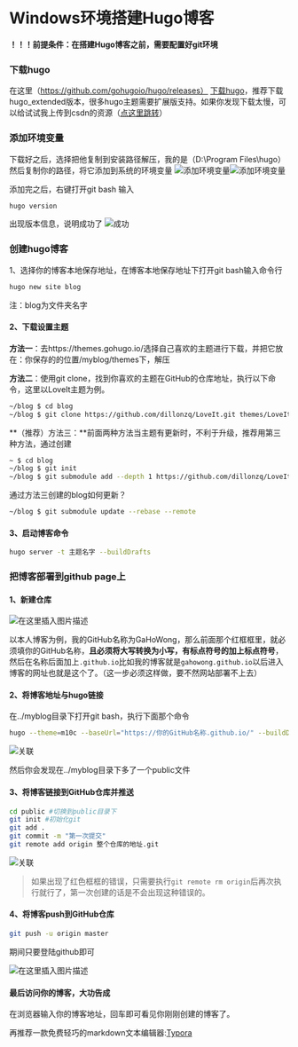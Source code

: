 # Windows环境搭建Hugo博客






**！！！前提条件：在搭建Hugo博客之前，需要配置好git环境**
### 下载hugo
在这里（https://github.com/gohugoio/hugo/releases） [下载hugo](https://github.com/gohugoio/hugo/releases)，推荐下载hugo_extended版本，很多hugo主题需要扩展版支持。如果你发现下载太慢，可以给试试我上传到csdn的资源（[点这里跳转](https://download.csdn.net/download/OldHuangC/12458839)）
### 添加环境变量
下载好之后，选择把他复制到安装路径解压，我的是（D:\Program Files\hugo）然后复制你的路径，将它添加到系统的环境变量
![添加环境变量](https://img-blog.csdnimg.cn/20200525215236460.png?x-oss-process=image/watermark,type_ZmFuZ3poZW5naGVpdGk,shadow_10,text_aHR0cHM6Ly9ibG9nLmNzZG4ubmV0L09sZEh1YW5nQw==,size_16,color_FFFFFF,t_70)![添加环境变量](https://img-blog.csdnimg.cn/20200525215245275.png?x-oss-process=image/watermark,type_ZmFuZ3poZW5naGVpdGk,shadow_10,text_aHR0cHM6Ly9ibG9nLmNzZG4ubmV0L09sZEh1YW5nQw==,size_16,color_FFFFFF,t_70)

添加完之后，右键打开git bash 输入

```bash
hugo version
```
出现版本信息，说明成功了
![成功](https://img-blog.csdnimg.cn/20200525215526651.png)
### 创建hugo博客
1、选择你的博客本地保存地址，在博客本地保存地址下打开git bash输入命令行

```bash
hugo new site blog  
```

注：blog为文件夹名字


#### 2、下载设置主题
**方法一**：去https://themes.gohugo.io/选择自己喜欢的主题进行下载，并把它放在：你保存的的位置/myblog/themes下，解压

**方法二**：使用git clone，找到你喜欢的主题在GitHub的仓库地址，执行以下命令，这里以LoveIt主题为例。

```bash
~/blog $ cd blog
~/blog $ git clone https://github.com/dillonzq/LoveIt.git themes/LoveIt
```

**（推荐）方法三：**前面两种方法当主题有更新时，不利于升级，推荐用第三种方法，通过创建

```bash
~ $ cd blog
~/blog $ git init
~/blog $ git submodule add --depth 1 https://github.com/dillonzq/LoveIt.git themes/meme
```
通过方法三创建的blog如何更新？

```bash
~/blog $ git submodule update --rebase --remote
```



#### 3、启动博客命令

```bash
hugo server -t 主题名字 --buildDrafts
```

### 把博客部署到github page上
#### 1、新建仓库
![在这里插入图片描述](https://img-blog.csdnimg.cn/2020052522313449.png?x-oss-process=image/watermark,type_ZmFuZ3poZW5naGVpdGk,shadow_10,text_aHR0cHM6Ly9ibG9nLmNzZG4ubmV0L09sZEh1YW5nQw==,size_16,color_FFFFFF,t_70)

以本人博客为例，我的GitHub名称为GaHoWong，那么前面那个红框框里，就必须填你的GitHub名称，**且必须将大写转换为小写，有标点符号的加上标点符号**，然后在名称后面加上`.github.io`比如我的博客就是`gahowong.github.io`以后进入博客的网址也就是这个了。（这一步必须这样做，要不然网站部署不上去）

#### 2、将博客地址与hugo链接
在../myblog目录下打开git bash，执行下面那个命令
```bash
hugo --theme=m10c --baseUrl="https://你的GitHub名称.github.io/" --buildDrafts
```
![关联](https://img-blog.csdnimg.cn/20200525224221802.png?x-oss-process=image/watermark,type_ZmFuZ3poZW5naGVpdGk,shadow_10,text_aHR0cHM6Ly9ibG9nLmNzZG4ubmV0L09sZEh1YW5nQw==,size_16,color_FFFFFF,t_70)

然后你会发现在../myblog目录下多了一个public文件

#### 3、将博客链接到GitHub仓库并推送

```bash
cd public #切换到public目录下
git init #初始化git
git add .
git commit -m "第一次提交"
git remote add origin 整个仓库的地址.git
```
![关联](https://img-blog.csdnimg.cn/20200525225459265.png)

> 如果出现了红色框框的错误，只需要执行`git remote rm origin`后再次执行就行了，第一次创建的话是不会出现这种错误的。
#### 4、将博客push到GitHub仓库

```bash
git push -u origin master
```
期间只要登陆github即可

![在这里插入图片描述](https://img-blog.csdnimg.cn/20200525225956676.png?x-oss-process=image/watermark,type_ZmFuZ3poZW5naGVpdGk,shadow_10,text_aHR0cHM6Ly9ibG9nLmNzZG4ubmV0L09sZEh1YW5nQw==,size_16,color_FFFFFF,t_70)
#### 最后访问你的博客，大功告成
在浏览器输入你的博客地址，回车即可看见你刚刚创建的博客了。

再推荐一款免费轻巧的markdown文本编辑器:[Typora](https://www.typora.io/)
